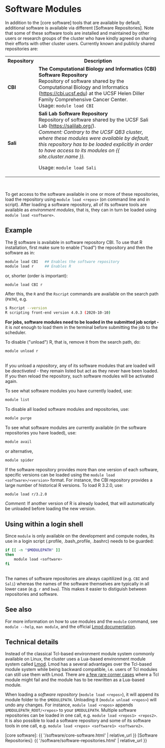 # Software Modules

In addition to the [core software] tools that are available by default, additional software is available via different [Software Repositories].  Note that some of these software tools are installed and maintained by other users or research groups of the cluster who have kindly agreed on sharing their efforts with other cluster users. Currently known and publicly shared repositories are:

<table>
<tr>
  <th>Repository</th>
  <th>Description</th>
 </tr>
 <tr>
  <td>
  <strong>CBI</strong><br>
  </td>
  <td>
  <strong>The Computational Biology and Informatics (CBI) Software Repository</strong><br>
  Repository of software shared by the Computational Biology and Informatics (<a href="https://cbi.ucsf.edu">https://cbi.ucsf.edu</a>) at the UCSF Helen Diller Family Comprehensive Cancer Center.<br>
  Usage: <code>module load CBI</code>
  </td>
 </tr>
 <tr>
  <td>
  <strong>Sali</strong><br>
  
  </td>
  <td>
  <strong>Sali Lab Software Repository</strong><br>
  Repository of software shared by the UCSF Sali Lab (<a href="https://salilab.org/">https://salilab.org/</a>).<br>
  <em>Comment: Contrary to the UCSF QB3 cluster, where these modules were available by default, this repository has to be loaded explicitly in order to have access to its modules on {{ site.cluster.name }}.</em><br>
  
  Usage: <code>module load Sali</code>
  </td>
 </tr>
</table>
<br>

To get access to the software available in one or more of these repositories, load the repository using `module load <repos>` (on command line and in script).  After loading a software repository, all of its software tools are available as _environment modules_, that is, they can in turn be loaded using `module load <software>`.


## Example

The [R] software is available in software repository CBI.  To use that R installation, first make sure to enable ("load") the repository and then the software as in:
```sh
module load CBI   ## Enables the software repository
module load r     ## Enables R
```
or, shorter (order is important):
```sh
module load CBI r
```

After this, the `R` and the `Rscript` commands are available on the search path (`PATH`), e.g.
```sh
$ Rscript --version
R scripting front-end version 4.0.3 (2020-10-10)
```

<div class="alert alert-warning" role="alert">
<strong>For jobs, software modules need to be loaded in the submitted job script - </strong> it is <em>not</em> enough to load them in the terminal before submitting the job to the scheduler.
</div>

To disable ("unload") R, that is, remove it from the search path, do:
```sh
module unload r
```

<br>
<div class="alert alert-warning" role="alert">
If you unload a <em>repository</em>, any of its software modules that are loaded will be <em>deactivated</em> - they remain listed but act as they never have been loaded.  If you then reload the repository, such software modules will be activated again.
</div>

To see what software modules you have currently loaded, use:
```sh
module list
```
To disable all loaded software modules and repositories, use:
```sh
module purge
```

To see what software modules are currently available (in the software repositories you have loaded), use:
```sh
module avail
```
or alternative,
```sh
module spider
```

If the software repository provides more than one version of each software, specific versions can be loaded using the `module load <software>/<version>` format.  For instance, the CBI repository provides a large number of historical R versions.  To load R 3.2.0, use:
```sh
module load r/3.2.0
```
_Comment_: If another version of R is already loaded, that will automatically be unloaded before loading the new version.


## Using within a login shell

Since `module` is only available on the development and compute nodes,
its use in a login script (.profile, .bash_profile, .bashrc) needs
to be guarded:
```sh
if [[ -n "$MODULEPATH" ]]
then
    module load <software>
fi
```


<br>
<div class="alert alert-info" role="alert">
The names of software repositories are always capitilized (e.g. <code>CBI</code> and <code>Sali</code>) whereas the names of the software themselves are typically in all lower case (e.g. <code>r</code> and <code>bwa</code>).  This makes it easier to distiguish between repositories and software.
</div>


## See also

For more information on how to use modules and the `module` command, see `module --help`, `man module`, and the official [Lmod documentation].


## Technical details

Instead of the classical Tcl-based environment module system commonly available on Linux, the cluster uses a Lua-based environment module system called [Lmod].  Lmod has a several advantages over the Tcl-based module system while being backward compatible, i.e. users of Tcl modules can still use them with Lmod.  There are [a few rare corner cases](http://lmod.readthedocs.io/en/latest/095_tcl2lua.html) where a Tcl module might fail and the module has to be rewritten as a Lua-based module.

When loading a _software repository_ (`module load <repos>`), it will append its module folder to the `$MODULEPATH`.  Unloading it (`module unload <repos>`) will undo any changes.  For instance, `module load <repos>` appends `$MODULEPATH_ROOT/<repos>` to your `$MODULEPATH`.  Multiple software repositories can be loaded in one call, e.g. `module load <repos1> <repos2>`.  It is also possible to load a software repository and some of its software tools in one call, e.g. `module load <repos> <software1> <software2>`.


[R]: https://www.r-project.org
[Lmod]: https://github.com/TACC/Lmod
[Lmod documentation]: https://lmod.readthedocs.io/en/latest/
[core software]: {{ '/software/core-software.html' | relative_url }}
[Software Repositories]: {{ '/software/software-repositories.html' | relative_url }}
